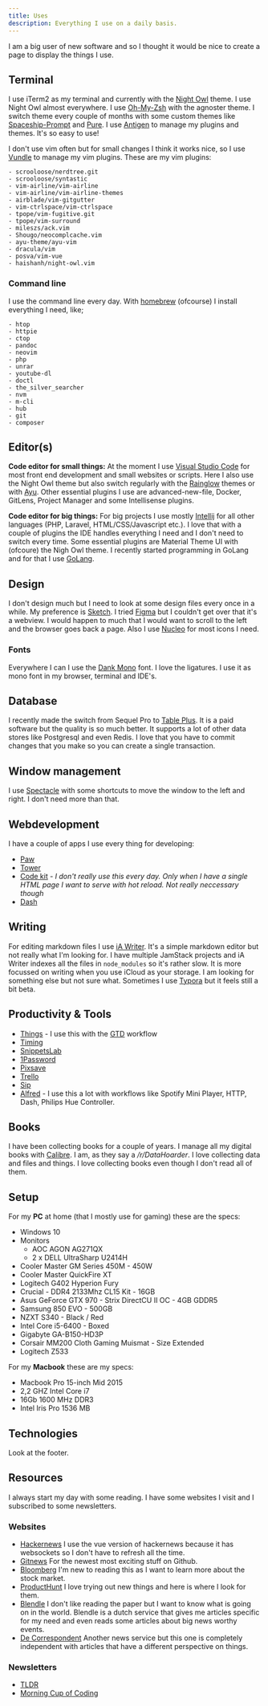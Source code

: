 ```yaml
---
title: Uses
description: Everything I use on a daily basis. 
---
```

I am a big user of new software and so I thought it would be nice to create a page to display the things I use. 

## Terminal

I use iTerm2 as my terminal and currently with the [Night Owl](https://github.com/nickcernis/iterm2-night-owl) theme. I use Night Owl almost everywhere. I use [Oh-My-Zsh](https://github.com/robbyrussell/oh-my-zsh) with the agnoster theme. I switch theme every couple of months with some custom themes like [Spaceship-Prompt](https://github.com/denysdovhan/spaceship-prompt) and [Pure](https://github.com/sindresorhus/pure). I use [Antigen](https://github.com/zsh-users/antigen) to manage my plugins and themes. It's so easy to use!

I don't use vim often but for small changes I think it works nice, so I use [Vundle](https://github.com/VundleVim/Vundle.vim) to manage my vim plugins. These are my vim plugins:

```
- scrooloose/nerdtree.git
- scrooloose/syntastic
- vim-airline/vim-airline
- vim-airline/vim-airline-themes
- airblade/vim-gitgutter
- vim-ctrlspace/vim-ctrlspace
- tpope/vim-fugitive.git
- tpope/vim-surround
- mileszs/ack.vim
- Shougo/neocomplcache.vim
- ayu-theme/ayu-vim
- dracula/vim
- posva/vim-vue
- haishanh/night-owl.vim
```

### Command line 
I use the command line every day. With [homebrew](https://brew.sh) (ofcourse) I install everything I need, like;

```
- htop
- httpie
- ctop
- pandoc
- neovim
- php 
- unrar
- youtube-dl
- doctl
- the_silver_searcher
- nvm
- m-cli
- hub
- git
- composer 
```

## Editor(s)
**Code editor for small things:** At the moment I use [Visual Studio Code](https://code.visualstudio.com/) for most front end development and small websites or scripts. Here I also use the Night Owl theme but also switch regularly with the [Rainglow](https://rainglow.io/) themes or with [Ayu](https://marketplace.visualstudio.com/items?itemName=teabyii.ayu). Other essential plugins I use are advanced-new-file, Docker, GitLens, Project Manager and some Intellisense plugins. 

**Code editor for big things:** For big projects I use mostly [Intellij](https://www.jetbrains.com/idea/) for all other languages (PHP, Laravel, HTML/CSS/Javascript etc.). I love that with a couple of plugins the IDE handles everything I need and I don't need to switch every time. Some essential plugins are Material Theme UI with (ofcoure) the Nigh Owl theme. I recently started programming in GoLang and for that I use [GoLang](https://www.jetbrains.com/go/).

## Design
I don't design much but I need to look at some design files every once in a while. My preference is [Sketch](https://www.sketch.com/). I tried [Figma](https://www.figma.com) but I couldn't get over that it's a webview. I would happen to much that I would want to scroll to the left and the browser goes back a page. Also I use [Nucleo](https://nucleoapp.com/) for most icons I need. 

### Fonts
Everywhere I can I use the [Dank Mono](https://dank.sh/) font. I love the ligatures. I use it as mono font in my browser, terminal and IDE's.

## Database
I recently made the switch from Sequel Pro to [Table Plus](https://tableplus.io/). It is a paid software but the quality is so much better. It supports a lot of other data stores like Postgresql and even Redis. I love that you have to commit changes that you make so you can create a single transaction. 

## Window management
I use [Spectacle](https://www.spectacleapp.com/) with some shortcuts to move the window to the left and right. I don't need more than that. 

## Webdevelopment
I have a couple of apps I use every thing for developing:
- [Paw](https://paw.cloud)
- [Tower](https://www.git-tower.com/)
- [Code kit](https://codekitapp.com/) - *I don't really use this every day. Only when I have a single HTML page I want to serve with hot reload. Not really neccessary though*
- [Dash](https://kapeli.com/dash) 

## Writing
For editing markdown files I use [iA Writer](https://ia.net/writer). It's a simple markdown editor but not really what I'm looking for. I have multiple JamStack projects and iA Writer indexes all the files in `node_modules` so it's rather slow. It is more focussed on writing when you use iCloud as your storage. I am looking for something else but not sure what. Sometimes I use [Typora](https://typora.io/) but it feels still a bit beta. 

## Productivity & Tools
- [Things](https://culturedcode.com/things/) - I use this with the [GTD](https://hamberg.no/gtd/) workflow
- [Timing](https://timingapp.com/)
- [SnippetsLab](https://www.renfei.org/snippets-lab/)
- [1Password](https://1password.com/)
- [Pixsave](http://www.littlehj.com/)
- [Trello](https://trello.com)
- [Sip](https://sipapp.io/)
- [Alfred](https://www.alfredapp.com/) - I use this a lot with workflows like Spotify Mini Player, HTTP, Dash, Philips Hue Controller.

## Books
I have been collecting books for a couple of years. I manage all my digital books with [Calibre](https://calibre-ebook.com/). I am, as they say a */r/DataHoarder*. I love collecting data and files and things. I love collecting books even though I don't read all of them. 


## Setup
For my **PC** at home (that I mostly use for gaming) these are the specs:
- Windows 10
- Monitors
    - AOC AGON AG271QX
    - 2 x DELL UltraSharp U2414H 
- Cooler Master GM Series 450M - 450W
- Cooler Master QuickFire XT
- Logitech G402 Hyperion Fury
- Crucial - DDR4 2133Mhz CL15 Kit - 16GB 
- Asus GeForce GTX 970 - Strix DirectCU II OC - 4GB GDDR5 
- Samsung 850 EVO - 500GB 
- NZXT S340 - Black / Red
- Intel Core i5-6400 - Boxed
- Gigabyte GA-B150-HD3P
- Corsair MM200 Cloth Gaming Muismat - Size Extended
- Logitech Z533 

For my **Macbook** these are my specs:
- Macbook Pro 15-inch Mid 2015
- 2,2 GHZ Intel Core i7
- 16Gb 1600 MHz DDR3
- Intel Iris Pro 1536 MB

## Technologies
Look at the footer.


## Resources
I always start my day with some reading. I have some websites I visit and I subscribed to some newsletters.

### Websites
- [Hackernews](https://vue-hn.herokuapp.com/top) I use the vue version of hackernews because it has websockets so I don't have to refresh all the time. 
- [Gitnews](https://git.news) For the newest most exciting stuff on Github. 
- [Bloomberg](https://www.bloomberg.com/europe) I'm new to reading this as I want to learn more about the stock market.
- [ProductHunt](https://www.producthunt.com/) I love trying out new things and here is where I look for them. 
- [Blendle](https://blendle.com) I don't like reading the paper but I want to know what is going on in the world. Blendle is a dutch service that gives me articles specific for my need and even reads some articles about big news worthy events.
- [De Correspondent](https://decorrespondent.nl/) Another news service but this one is completely independent with articles that have a different perspective on things. 

### Newsletters
- [TLDR](https://www.tldrnewsletter.com/) 
- [Morning Cup of Coding](https://www.humanreadablemag.com/morningcupofcoding) 

<!-- ## General workflow -->
